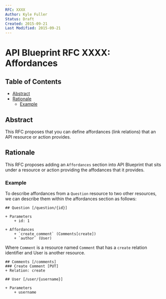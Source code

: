 ```yaml
---
RFC: XXXX
Author: Kyle Fuller
Status: Draft
Created: 2015-09-21
Last Modified: 2015-09-21
---
```


# API Blueprint RFC XXXX: Affordances

## Table of Contents

- [Abstract](#abstract)
- [Rationale](#rationale)
    - [Example](#example)

## Abstract

This RFC proposes that you can define affordances (link relations) that an API
resource or action provides.

## Rationale

This RFC proposes adding an `Affordances` section into API Blueprint that
sits under a resource or action providing the affodances that it provides.

### Example

To describe affordances from a `Question` resource to two other resources, we
can describe them within the affordances section as follows:

```apib
## Question [/question/{id}]

+ Parameters
    + id: 1

+ Affordances
    + `create_comment` (Comments[create])
    + `author` (User)
```

Where `Comment` is a resource named `Comment` that has a `create` relation
identifier and User is another resource.

```apib
## Comments [/comments]
### Create Comment [PUT]
+ Relation: create

## User [/user/{username}]

+ Parameters
    + username
```

